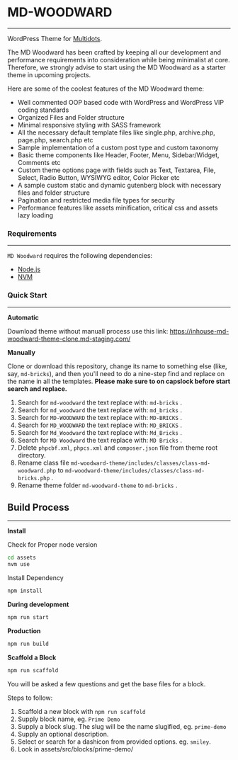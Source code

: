# MD-WOODWARD

---

WordPress Theme for [Multidots](https://www.multidots.com/).

The MD Woodward has been crafted by keeping all our development and performance requirements into consideration while being minimalist at core. Therefore, we strongly advise to start using the MD Woodward as a starter theme in upcoming projects.

Here are some of the coolest features of the MD Woodward theme:

- Well commented OOP based code with WordPress and WordPress VIP coding standards
- Organized Files and Folder structure
- Minimal responsive styling with SASS framework
- All the necessary default template files like single.php, archive.php, page.php, search.php etc
- Sample implementation of a custom post type and custom taxonomy
- Basic theme components like Header, Footer, Menu, Sidebar/Widget, Comments etc
- Custom theme options page with fields such as Text, Textarea, File, Select, Radio Button, WYSIWYG editor, Color Picker etc
- A sample custom static and dynamic gutenberg block with necessary files and folder structure
- Pagination and restricted media file types for security
- Performance features like assets minification, critical css and assets lazy loading

### Requirements

---

`MD Woodward` requires the following dependencies:

- [Node.js](https://nodejs.org/)
- [NVM](https://wptraining.md10x.com/lessons/install-nvm/)

### Quick Start

---

**Automatic**

Download theme without manuall process use this link: https://inhouse-md-woodward-theme-clone.md-staging.com/

**Manually**

Clone or download this repository, change its name to something else (like, say, `md-bricks`), and then you'll need to do a nine-step find and replace on the name in all the templates. **Please make sure to on capslock before start search and replace.**

1. Search for `md-woodward` the text replace with: `md-bricks` .
2. Search for `md_woodward` the text replace with: `md_bricks` .
3. Search for `MD-WOODWARD` the text replace with: `MD-BRICKS` .
4. Search for `MD_WOODWARD` the text replace with: `MD_BRICKS` .
5. Search for `Md_Woodward` the text replace with: `Md_Bricks` .
6. Search for `MD Woodward` the text replace with: `MD Bricks` .
7. Delete `phpcbf.xml`, `phpcs.xml` and `composer.json` file from theme root directory.
8. Rename class file `md-woodward-theme/includes/classes/class-md-woodward.php` to `md-woodward-theme/includes/classes/class-md-bricks.php` .
9. Rename theme folder `md-woodward-theme` to `md-bricks` .

## Build Process

---

**Install**

Check for Proper node version

```bash
cd assets
nvm use
```

Install Dependency

```bash
npm install
```

**During development**

```bash
npm run start
```

**Production**

```bash
npm run build
```

**Scaffold a Block**

```bash
npm run scaffold
```

You will be asked a few questions and get the base files for a block.

Steps to follow:

1. Scaffold a new block with `npm run scaffold`
2. Supply block name, eg. `Prime Demo`
3. Supply a block slug. The slug will be the name slugified, eg. `prime-demo`
4. Supply an optional description.
5. Select or search for a dashicon from provided options. eg. `smiley`.
6. Look in assets/src/blocks/prime-demo/
